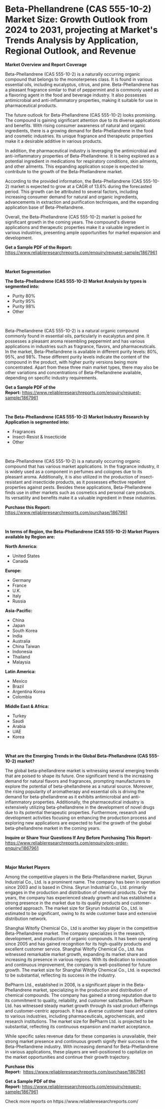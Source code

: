 <p><h1>Beta-Phellandrene (CAS 555-10-2) Market Size: Growth Outlook from 2024 to 2031, projecting at Market's Trends Analysis by Application, Regional Outlook, and Revenue</h1></p><p><strong>Market Overview and Report Coverage</strong></p>
<p><p>Beta-Phellandrene (CAS 555-10-2) is a naturally occurring organic compound that belongs to the monoterpenes class. It is found in various essential oils, including eucalyptus, citrus, and pine. Beta-Phellandrene has a pleasant fragrance similar to that of peppermint and is commonly used as a flavoring agent in the food and beverage industry. It also possesses antimicrobial and anti-inflammatory properties, making it suitable for use in pharmaceutical products.</p><p>The future outlook for Beta-Phellandrene (CAS 555-10-2) looks promising. The compound is gaining significant attention due to its diverse applications and benefits. With rising consumer awareness of natural and organic ingredients, there is a growing demand for Beta-Phellandrene in the food and cosmetic industries. Its unique fragrance and therapeutic properties make it a desirable additive in various products.</p><p>In addition, the pharmaceutical industry is leveraging the antimicrobial and anti-inflammatory properties of Beta-Phellandrene. It is being explored as a potential ingredient in medications for respiratory conditions, skin ailments, and other ailments. This expanding application scope is expected to contribute to the growth of the Beta-Phellandrene market.</p><p>According to the provided information, the Beta-Phellandrene (CAS 555-10-2) market is expected to grow at a CAGR of 13.6% during the forecasted period. This growth can be attributed to several factors, including increasing consumer demand for natural and organic ingredients, advancements in extraction and purification techniques, and the expanding application base of Beta-Phellandrene.</p><p>Overall, the Beta-Phellandrene (CAS 555-10-2) market is poised for significant growth in the coming years. The compound's diverse applications and therapeutic properties make it a valuable ingredient in various industries, presenting ample opportunities for market expansion and development.</p></p>
<p><strong>Get a Sample PDF of the Report:</strong> <a href="https://www.reliableresearchreports.com/enquiry/request-sample/1867961">https://www.reliableresearchreports.com/enquiry/request-sample/1867961</a></p>
<p>&nbsp;</p>
<p><strong>Market Segmentation</strong></p>
<p><strong>The Beta-Phellandrene (CAS 555-10-2) Market Analysis by types is segmented into:</strong></p>
<p><ul><li>Purity 80%</li><li>Purity 95%</li><li>Purity 98%</li><li>Other</li></ul></p>
<p>&nbsp;</p>
<p><p>Beta-Phellandrene (CAS 555-10-2) is a natural organic compound commonly found in essential oils, particularly in eucalyptus and pine. It possesses a pleasant aroma resembling peppermint and has various applications in industries such as fragrance, flavors, and pharmaceuticals. In the market, Beta-Phellandrene is available in different purity levels: 80%, 95%, and 98%. These different purity levels indicate the content of the compound in the product, with higher purity versions being more concentrated. Apart from these three main market types, there may also be other variations and concentrations of Beta-Phellandrene available, depending on specific industry requirements.</p></p>
<p><strong>Get a Sample PDF of the Report:</strong>&nbsp;<a href="https://www.reliableresearchreports.com/enquiry/request-sample/1867961">https://www.reliableresearchreports.com/enquiry/request-sample/1867961</a></p>
<p>&nbsp;</p>
<p><strong>The Beta-Phellandrene (CAS 555-10-2) Market Industry Research by Application is segmented into:</strong></p>
<p><ul><li>Fragrances</li><li>Insect-Resist & Insecticide</li><li>Other</li></ul></p>
<p>&nbsp;</p>
<p><p>Beta-Phellandrene (CAS 555-10-2) is a naturally occurring organic compound that has various market applications. In the fragrance industry, it is widely used as a component in perfumes and colognes due to its pleasant aroma. Additionally, it is also utilized in the production of insect-resistant and insecticide products, as it possesses effective repellent properties against pests. Besides these applications, Beta-Phellandrene finds use in other markets such as cosmetics and personal care products. Its versatility and benefits make it a valuable ingredient in these industries.</p></p>
<p><strong>Purchase this Report:</strong>&nbsp; <a href="https://www.reliableresearchreports.com/purchase/1867961">https://www.reliableresearchreports.com/purchase/1867961</a></p>
<p>&nbsp;</p>
<p><strong>In terms of Region, the Beta-Phellandrene (CAS 555-10-2) Market Players available by Region are:</strong></p>
<p>
    <p> <strong> North America: </strong>
        <ul>
            <li>United States</li>
            <li>Canada</li>
        </ul>
        </p> 
    <p> <strong> Europe: </strong>
        <ul>
            <li>Germany</li>
            <li>France</li>
            <li>U.K.</li>
            <li>Italy</li>
            <li>Russia</li>
        </ul>
        </p> 
    <p> <strong> Asia-Pacific: </strong>
        <ul>
            <li>China</li>
            <li>Japan</li>
            <li>South Korea</li>
            <li>India</li>
            <li>Australia</li>
            <li>China Taiwan</li>
            <li>Indonesia</li>
            <li>Thailand</li>
            <li>Malaysia</li>
        </ul>
        </p> 
    <p> <strong> Latin America: </strong>
        <ul>
            <li>Mexico</li>
            <li>Brazil</li>
            <li>Argentina Korea</li>
            <li>Colombia</li>
        </ul>
        </p> 
    <p> <strong> Middle East & Africa: </strong>
        <ul>
            <li>Turkey</li>
            <li>Saudi</li>
            <li>Arabia</li>
            <li>UAE</li>
            <li>Korea</li>
        </ul>
    </p>
    </p>
<p>&nbsp;</p>
<p><strong>What are the Emerging Trends in the Global Beta-Phellandrene (CAS 555-10-2) market?</strong></p>
<p><p>The global beta-phellandrene market is witnessing several emerging trends that are poised to shape its future. One significant trend is the increasing demand for natural flavors and fragrances, prompting manufacturers to explore the potential of beta-phellandrene as a natural source. Moreover, the rising popularity of aromatherapy and essential oils is driving the demand for beta-phellandrene as it exhibits antimicrobial and anti-inflammatory properties. Additionally, the pharmaceutical industry is extensively utilizing beta-phellandrene in the development of novel drugs due to its potential therapeutic properties. Furthermore, research and development activities focusing on enhancing the production process and exploring new applications are expected to fuel the growth of the global beta-phellandrene market in the coming years.</p></p>
<p><strong>Inquire or Share Your Questions If Any Before Purchasing This Report</strong>- <a href="https://www.reliableresearchreports.com/enquiry/pre-order-enquiry/1867961">https://www.reliableresearchreports.com/enquiry/pre-order-enquiry/1867961</a></p>
<p>&nbsp;</p>
<p><strong>Major Market Players</strong></p>
<p><p>Among the competitive players in the Beta-Phellandrene market, Skyrun Industrial Co., Ltd. is a prominent name. The company has been in operation since 2003 and is based in China. Skyrun Industrial Co., Ltd. primarily engages in the production and distribution of chemical products. Over the years, the company has experienced steady growth and has established a strong presence in the market due to its quality products and customer-oriented approach. The market size for Skyrun Industrial Co., Ltd. is estimated to be significant, owing to its wide customer base and extensive distribution network.</p><p>Shanghai Witofly Chemical Co., Ltd is another key player in the competitive Beta-Phellandrene market. The company specializes in the research, development, and production of organic compounds. It has been operating since 2005 and has gained recognition for its high-quality products and excellent customer service. Shanghai Witofly Chemical Co., Ltd. has witnessed remarkable market growth, expanding its market share and increasing its presence in various regions. With its dedication to innovation and continuous improvement, the company is well-positioned for future growth. The market size for Shanghai Witofly Chemical Co., Ltd. is expected to be substantial, reflecting its success in the industry.</p><p>BePharm Ltd., established in 2006, is a significant player in the Beta-Phellandrene market, specializing in the production and distribution of chemical compounds. The company has gained a strong reputation due to its commitment to quality, reliability, and customer satisfaction. BePharm Ltd. has witnessed steady market growth through its vast product offerings and customer-centric approach. It has a diverse customer base and caters to various industries, including pharmaceuticals, agrochemicals, and research institutions. The market size for BePharm Ltd. is projected to be substantial, reflecting its continuous expansion and market acceptance.</p><p>While specific sales revenue data for these companies is unavailable, their strong market presence and continuous growth signify their success in the Beta-Phellandrene industry. With increasing demand for Beta-Phellandrene in various applications, these players are well-positioned to capitalize on the market opportunities and continue their growth trajectory.</p></p>
<p><strong>Purchase this Report:</strong>&nbsp;&nbsp;<a href="https://www.reliableresearchreports.com/purchase/1867961">https://www.reliableresearchreports.com/purchase/1867961</a></p>
<p></p>
<p><strong>Get a Sample PDF of the Report:</strong>&nbsp;<a href="https://www.reliableresearchreports.com/enquiry/request-sample/1867961">https://www.reliableresearchreports.com/enquiry/request-sample/1867961</a></p>
<p>Check more reports on https://www.reliableresearchreports.com/</p>